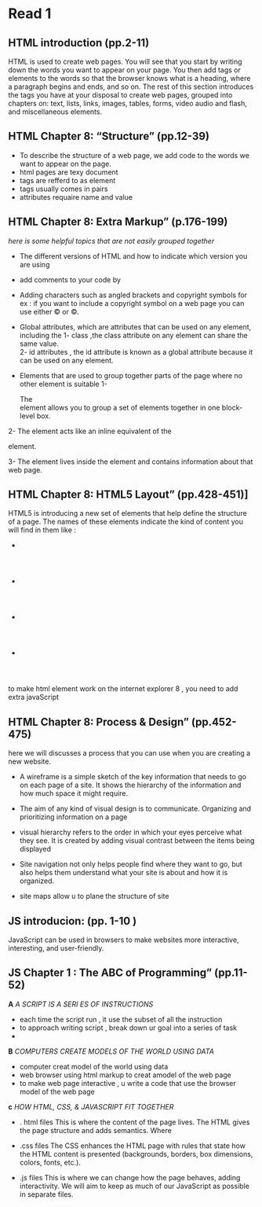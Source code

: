 
# Read 1


 ## HTML introduction   (pp.2-11)
  HTML is used to create web pages. You will see that you start by writing down the words you want to appear on your page. You then add tags or elements to the words so that the browser knows what is a heading, where a paragraph begins and ends, and so on.
The rest of this section introduces the tags you have at your disposal to create web pages, grouped into chapters on: text, lists, links, images, tables, forms, video audio and flash, and miscellaneous elements.

 ## HTML Chapter 8:  “Structure” (pp.12-39)

 
 * To describe the structure of a web page, we add code to the words we want to appear on the page.
 * html pages are texy document
 * tags are refferd to as element 
 * tags usually comes in pairs 
 * attributes requaire name and value 
  


##  HTML Chapter 8: Extra Markup” (p.176-199)

 *here is some helpful topics that are not easily grouped together*

* The different versions of HTML and how to indicate which  version you are using
*  add comments to your code  by <!-- comment goes here --> 
* Adding characters such as angled brackets and copyright symbols 
for ex : if you want to include a copyright symbol on a web page you can use either &copy; or &#169;.

* Global attributes, which are attributes that can be used on any element, including the 
1- class ,the class attribute on any element can share the same value.  
2-  id attributes , the id attribute is known as a global attribute because it can be used on any element.

* Elements that are used to group together parts of the page where no other element is suitable
1- <div>
The <div> element allows you to group a set of elements together in one block-level box.

2- <span>
The <span> element acts like an inline equivalent of the <div> element.

3- <meta>
The <meta> element lives inside the <head> element and contains information about that web page.



 ## HTML Chapter 8: HTML5 Layout” (pp.428-451)]

 HTML5 is introducing a new set of elements that help define the structure of a page.
 The names of these elements indicate the kind of content you will find in them like :
 * <div> 
 * <header>
 * <nav>
 * <article>

to make html element work on the internet explorer 8 , you need to add extra javaScript 



 ## HTML Chapter 8:  Process & Design” (pp.452-475)

  here we will discusses a process that you can use when you are creating a new website.

  * A wireframe is a simple sketch of the key information that needs to go on each page of a site. It shows the hierarchy of the information and how much space it might require.

 * The  aim of any kind of visual design is to communicate. Organizing and prioritizing information on a page 

 * visual hierarchy refers to the order in which your eyes perceive what they see. It is created by adding visual contrast between the items being displayed

 * Site navigation not only helps people find where they want to go, but also helps them understand what your site is about and how it is organized. 

 * site maps allow u to plane the structure of site 



##  JS introducion:  (pp. 1-10 ) 

 JavaScript can be used in browsers to make websites more interactive, interesting, and user-friendly. 


 ## JS Chapter 1  : The ABC of Programming” (pp.11-52)

**A** 
*A SCRIPT IS A SERI ES OF INSTRUCTIONS*
* each time the script run , it use the subset of all the instruction 
* to approach writing script , break down ur goal into a series of task 
* 

**B**
*COMPUTERS CREATE MODELS OF THE WORLD USING DATA*
* computer creat model of the world using data 
* web browser using html markup to creat amodel of the web page 
* to make web page interactive , u write a code that use the browser model of the web page 

**c**
*HOW HTML, CSS, & JAVASCRIPT FIT TOGETHER*
* . html files 
This is where the content of the page lives. The HTML gives the page structure and adds semantics. 
Where 

* .css files 
The CSS enhances the HTML page with rules that state how the HTML content is presented (backgrounds, borders, box dimensions, colors, fonts, etc.). 

* .js files 
This is where we can change how the page behaves, adding interactivity. We will aim to keep as much of our JavaScript as possible in separate files. 





